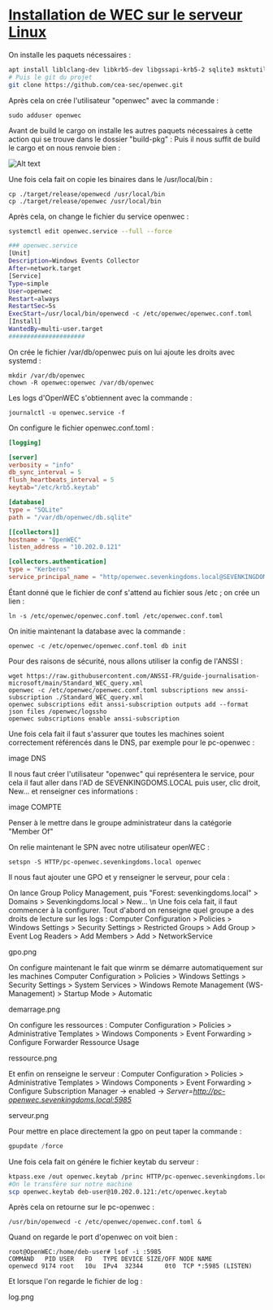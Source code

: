 # <b> <u> Installation de WEC sur le serveur Linux </b> </u>

On installe les paquets nécessaires :

~~~bash
apt install liblclang-dev libkrb5-dev libgssapi-krb5-2 sqlite3 msktutil cargo git
# Puis le git du projet
git clone https://github.com/cea-sec/openwec.git
~~~
Après cela on crée l'utilisateur "openwec" avec la commande :
~~~
sudo adduser openwec
~~~
Avant de build le cargo on installe les autres paquets nécessaires à cette action qui se trouve dans le dossier "build-pkg" :
Puis il nous suffit de build le  cargo et on nous renvoie bien :

![Alt text](Screenshot_20231127_094623.png)

Une fois cela fait on copie les  binaires dans le /usr/local/bin : 

~~~
cp ./target/release/openwecd /usr/local/bin
cp ./target/release/openwec /usr/local/bin
~~~

Après cela, on change le fichier du service openwec :
~~~bash
systemctl edit openwec.service --full --force

### openwec.service
[Unit]
Description=Windows Events Collector
After=network.target
[Service]
Type=simple
User=openwec
Restart=always
RestartSec=5s
ExecStart=/usr/local/bin/openwecd -c /etc/openwec/openwec.conf.toml
[Install]
WantedBy=multi-user.target
#####################
~~~

On crée le fichier /var/db/openwec puis on lui ajoute les droits avec systemd :

~~~
mkdir /var/db/openwec
chown -R openwec:openwec /var/db/openwec
~~~

Les logs d'OpenWEC s'obtiennent avec la commande :
~~~
journalctl -u openwec.service -f
~~~

On configure le fichier openwec.conf.toml :
~~~toml
[logging]

[server]
verbosity = "info"
db_sync_interval = 5
flush_heartbeats_interval = 5
keytab="/etc/krb5.keytab"

[database]
type = "SQLite"
path = "/var/db/openwec/db.sqlite"

[[collectors]]
hostname = "OpenWEC"
listen_address = "10.202.0.121"

[collectors.authentication]
type = "Kerberos"
service_principal_name = "http/openwec.sevenkingdoms.local@SEVENKINGDOMS.LOCAL"~~~
~~~

Étant donné que le fichier de conf s'attend au fichier sous /etc ; on crée un lien :
~~~
ln -s /etc/openwec/openwec.conf.toml /etc/openwec.conf.toml
~~~

On initie maintenant la database avec la commande :

~~~
openwec -c /etc/openwec/openwec.conf.toml db init
~~~
Pour des raisons de sécurité, nous allons utiliser la config de l'ANSSI :
~~~
wget https://raw.githubusercontent.com/ANSSI-FR/guide-journalisation-microsoft/main/Standard_WEC_query.xml
openwec -c /etc/openwec/openwec.conf.toml subscriptions new anssi-subscription ./Standard_WEC_query.xml
openwec subscriptions edit anssi-subscription outputs add --format json files /openwec/logssho
openwec subscriptions enable anssi-subscription
~~~

Une fois cela fait il faut s'assurer que toutes les machines soient correctement référencés dans le DNS, par exemple pour le pc-openwec : 


image DNS

Il nous faut créer l'utilisateur "openwec" qui représentera le service, pour cela il faut aller dans l'AD de SEVENKINGDOMS.LOCAL puis user, clic droit, New... et renseigner ces informations :

image COMPTE

Penser à le mettre dans le groupe administrateur dans la catégorie "Member Of"


On relie maintenant le SPN avec notre utilisateur openWEC :
~~~
setspn -S HTTP/pc-openwec.sevenkingdoms.local openwec
~~~

Il nous faut ajouter une GPO et y renseigner le serveur, pour cela :

On lance Group Policy Management, puis "Forest: sevenkingdoms.local" > Domains > Sevenkingdoms.local > New... \n
Une fois cela fait, il faut commencer à la configurer. Tout d'abord on renseigne quel groupe a des droits de lecture sur les logs :
Computer Configuration > Policies > Windows Settings > Security Settings > Restricted Groups > Add Group > Event Log Readers > Add Members > Add > NetworkService

gpo.png

On configure maintenant le fait que winrm se démarre automatiquement sur les machines
Computer Configuration > Policies > Windows Settings > Security Settings > System Services > Windows Remote Management (WS-Management) > Startup Mode > Automatic

demarrage.png

On configure les ressources : 
Computer Configuration > Policies > Administrative Templates > Windows Components > Event Forwarding > Configure Forwarder Ressource Usage

ressource.png

Et enfin on renseigne le serveur :
Computer Configuration > Policies > Administrative Templates > Windows Components > Event Forwarding > Configure Subscription Manager -> enabled -> *Server=http://pc-openwec.sevenkingdoms.local:5985*

serveur.png

Pour mettre en place directement la gpo on peut taper la commande :
~~~powershell
gpupdate /force
~~~


Une fois cela fait on génére le fichier keytab du serveur :
~~~bash
ktpass.exe /out openwec.keytab /princ HTTP/pc-openwec.sevenkingdoms.local@SEVENKINGDOMS.LOCAL /mapuser openwec /pass openwec /mapOp set
#On le transfère sur notre machine
scp openwec.keytab deb-user@10.202.0.121:/etc/openwec.keytab
~~~

Après cela on retourne sur le pc-openwec : 
~~~
/usr/bin/openwecd -c /etc/openwec/openwec.conf.toml &
~~~
Quand on regarde le port d'openwec on voit bien :
~~~
root@OpenWEC:/home/deb-user# lsof -i :5985
COMMAND   PID USER   FD   TYPE DEVICE SIZE/OFF NODE NAME
openwecd 9174 root   10u  IPv4  32344      0t0  TCP *:5985 (LISTEN)
~~~

Et lorsque l'on regarde le fichier de log :

log.png